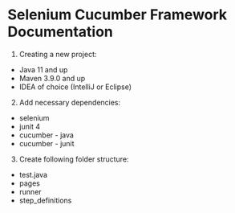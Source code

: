 # Selenium Cucumber Framework Documentation

1. Creating a new project:
  - Java 11 and up
  - Maven 3.9.0 and up
  - IDEA of choice (IntelliJ or Eclipse)


2. Add necessary dependencies:
  - selenium
  - junit 4
  - cucumber - java
  - cucumber - junit
3. Create following folder structure:
 - test.java
 - pages
 - runner
 - step_definitions